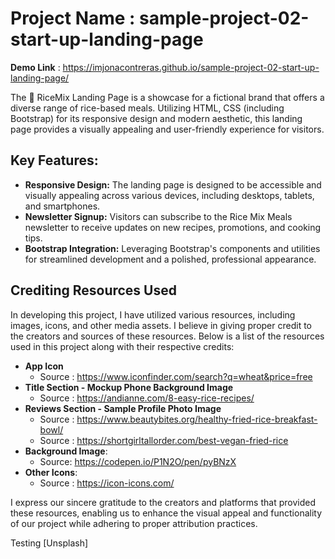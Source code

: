 # Project Name : sample-project-02-start-up-landing-page

**Demo Link** : https://imjonacontreras.github.io/sample-project-02-start-up-landing-page/

The 🍛 RiceMix  Landing Page is a showcase for a fictional brand that offers a diverse range of rice-based meals. Utilizing HTML, CSS (including Bootstrap) for its responsive design and modern aesthetic, this landing page provides a visually appealing and user-friendly experience for visitors.

## Key Features:
- **Responsive Design:** The landing page is designed to be accessible and visually appealing across various devices, including desktops, tablets, and smartphones.
- **Newsletter Signup:** Visitors can subscribe to the Rice Mix Meals newsletter to receive updates on new recipes, promotions, and cooking tips.
- **Bootstrap Integration:** Leveraging Bootstrap's components and utilities for streamlined development and a polished, professional appearance.

## Crediting Resources Used

In developing this project, I have utilized various resources, including images, icons, and other media assets. I believe in giving proper credit to the creators and sources of these resources. Below is a list of the resources used in this project along with their respective credits:

- **App Icon**
  - Source : https://www.iconfinder.com/search?q=wheat&price=free
- **Title Section - Mockup Phone Background Image**
  - Source : https://andianne.com/8-easy-rice-recipes/
- **Reviews Section - Sample Profile Photo Image**
  - Source : https://www.beautybites.org/healthy-fried-rice-breakfast-bowl/
  - Source : https://shortgirltallorder.com/best-vegan-fried-rice
- **Background Image**: 
  - Source: https://codepen.io/P1N2O/pen/pyBNzX
- **Other Icons**:
  - Source : https://icon-icons.com/

I express our sincere gratitude to the creators and platforms that provided these resources, enabling us to enhance the visual appeal and functionality of our project while adhering to proper attribution practices.

Testing [Unsplash]
